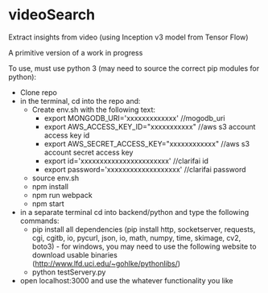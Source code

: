 # videoSearch
Extract insights from video (using Inception v3 model from Tensor Flow)

A primitive version of a work in progress

To use, must use python 3 (may need to source the correct pip modules for python):
- Clone repo
- in the terminal, cd into the repo and:
    - Create env.sh with the following text:
        - export MONGODB_URI='xxxxxxxxxxxxx'  //mogodb_uri
        - export AWS_ACCESS_KEY_ID="xxxxxxxxxxx"  //aws s3 account access key id
        - export AWS_SECRET_ACCESS_KEY="xxxxxxxxxxxx"  //aws s3 account secret access key
        - export id='xxxxxxxxxxxxxxxxxxxxxxx'  //clarifai id
        - export password='xxxxxxxxxxxxxxxxxxx'  //clarifai password
    - source env.sh
    - npm install
    - npm run webpack
    - npm start
- in a separate terminal cd into backend/python and type the following commands:
    - pip install all dependencies (pip install http, socketserver, requests, cgi, cgitb, io, pycurl, json, io, math, numpy, time, skimage, cv2, boto3) - for windows, you may need to use the following website to download usable binaries (http://www.lfd.uci.edu/~gohlke/pythonlibs/)
    - python testServery.py
- open localhost:3000 and use the whatever functionality you like
